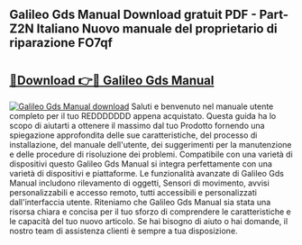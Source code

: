 ## Galileo Gds Manual Download gratuit PDF - Part-Z2N Italiano Nuovo manuale del proprietario di riparazione FO7qf

# <h2><a href="http://dfcq2l1.blite.top/?on=Galileo+Gds+Manual">🔗Download 👉🔴 Galileo Gds Manual</a></h2>

[![Galileo Gds Manual download](https://i.imgur.com/lujVjoI.png)](http://dfcq2l1.blite.top/?on=Galileo+Gds+Manual)
Saluti e benvenuto nel manuale utente completo per il tuo REDDDDDDD appena acquistato. Questa guida ha lo scopo di aiutarti a ottenere il massimo dal tuo Prodotto fornendo una spiegazione approfondita delle sue caratteristiche, del processo di installazione, del manuale dell'utente, dei suggerimenti per la manutenzione e delle procedure di risoluzione dei problemi. Compatibile con una varietà di dispositivi questo Galileo Gds Manual si integra perfettamente con una varietà di dispositivi e piattaforme. Le funzionalità avanzate di Galileo Gds Manual includono rilevamento di oggetti, Sensori di movimento, avvisi personalizzabili e accesso remoto, tutti accessibili e personalizzati dall'interfaccia utente. Riteniamo che Galileo Gds Manual sia stata una risorsa chiara e concisa per il tuo sforzo di comprendere le caratteristiche e le capacità del tuo nuovo articolo. Se hai bisogno di aiuto o hai domande, il nostro team di assistenza clienti è sempre a tua disposizione.

